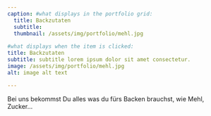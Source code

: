 ```yaml
---
caption: #what displays in the portfolio grid:
  title: Backzutaten
  subtitle: 
  thumbnail: /assets/img/portfolio/mehl.jpg
  
#what displays when the item is clicked:
title: Backzutaten
subtitle: subtitle lorem ipsum dolor sit amet consectetur.
image: /assets/img/portfolio/mehl.jpg
alt: image alt text

---
```

Bei uns bekommst Du alles was du fürs Backen brauchst, wie Mehl, Zucker...

